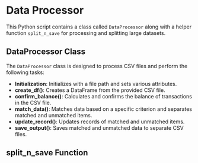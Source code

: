 # Data Processor

This Python script contains a class called `DataProcessor` along with a helper function `split_n_save` for processing and splitting large datasets.

## DataProcessor Class

The `DataProcessor` class is designed to process CSV files and perform the following tasks:

- **Initialization**: Initializes with a file path and sets various attributes.
- **create_df()**: Creates a DataFrame from the provided CSV file.
- **confirm_balance()**: Calculates and confirms the balance of transactions in the CSV file.
- **match_data()**: Matches data based on a specific criterion and separates matched and unmatched items.
- **update_record()**: Updates records of matched and unmatched items.
- **save_output()**: Saves matched and unmatched data to separate CSV files.

## split_n_save Function

